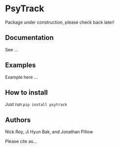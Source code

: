 # PsyTrack

Package under construction, please check back later!

[//]: # ()

## Documentation

See ...

[//]: # ()


## Examples

Example here ...

[//]: # ()


## How to install

Just run `pip install psytrack`

[//]: # ()


## Authors

Nick Roy, Ji Hyun Bak, and Jonathan Pillow

[//]: # (link to webpages)


Please cite as...

[//]: # (readme template from https://github.com/HIPS/autograd)
